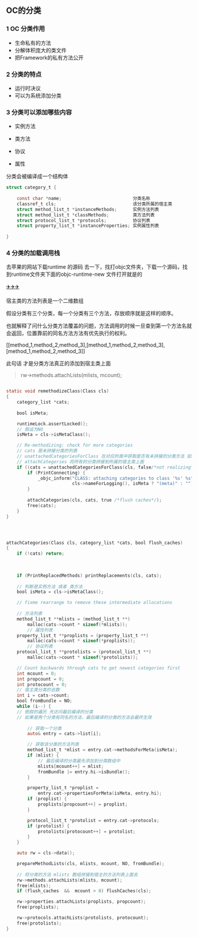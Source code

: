 ## OC的分类

### 1 OC  分类作用



* 生命私有的方法
* 分解体积庞大的类文件
* 把Framework的私有方法公开



### 2 分类的特点

* 运行时决议
* 可以为系统添加分类



### 3 分类可以添加哪些内容

* 实例方法
* 类方法

* 协议
* 属性



分类会被编译成一个结构体

```objective-c
struct category_t {
    
    const char *name;                           分类名称
    classref_t cls;                             该分类所属的宿主类
    struct method_list_t *instanceMethods;      实例方法列表
    struct method_list_t *classMethods;         类方法列表
    struct protocol_list_t *protocols;          协议列表
    struct property_list_t *instanceProperties; 实例属性列表
    
}
```



###  4 分类的加载调用栈

去苹果的网站下载runtime 的源码 去一下，找打objc文件夹，下载一个源码，找到runtime文件夹下面的objc-runtime-new 文件打开就是的

[✈️✈️✈️](https://opensource.apple.com/tarballs/)



宿主类的方法列表是一个二维数组

假设分类有三个分类，每一个分类有三个方法，存放顺序就是这样的顺序。

也就解释了问什么分类方法覆盖的问题，方法调用的时候一旦查到第一个方法名就会返回，位置靠前的同名方法方法有优先执行的权利。

[[method_1,method_2,method_3],[method_1,method_2,method_3],[method_1,method_2,method_3]]



此句话 才是分类方法真正的添加到宿主类上面

>  rw->methods.attachLists(mlists, mcount);



```objective-c

static void remethodizeClass(Class cls)
{
    category_list *cats;
	
    bool isMeta;

    runtimeLock.assertLocked();
	// 假设为NO
    isMeta = cls->isMetaClass();

    // Re-methodizing: check for more categories
    // cats 是未拼接分类的列表
    // unattachedCategoriesForClass 在对应的类中获取是否有未拼接的分类方法 如果有的话 进行拼接整合操作
	// attachCategories 将所有的分类拼接到所属的宿主类上面
    if ((cats = unattachedCategoriesForClass(cls, false/*not realizing*/))) {
        if (PrintConnecting) {
            _objc_inform("CLASS: attaching categories to class '%s' %s", 
                         cls->nameForLogging(), isMeta ? "(meta)" : "");
        }
        
        attachCategories(cls, cats, true /*flush caches*/);        
        free(cats);
    }
}




attachCategories(Class cls, category_list *cats, bool flush_caches)
{
    if (!cats) return;
	
	
	
    if (PrintReplacedMethods) printReplacements(cls, cats);
	
	// 判断是实例方法 或者 类方法
    bool isMeta = cls->isMetaClass();

    // fixme rearrange to remove these intermediate allocations
	
    // 方法列表
    method_list_t **mlists = (method_list_t **)
        malloc(cats->count * sizeof(*mlists));
        // 属性列表
    property_list_t **proplists = (property_list_t **)
        malloc(cats->count * sizeof(*proplists));
        // 协议列表
    protocol_list_t **protolists = (protocol_list_t **)
        malloc(cats->count * sizeof(*protolists));

    // Count backwards through cats to get newest categories first
    int mcount = 0;
    int propcount = 0;
    int protocount = 0;
    // 宿主类分类的总数
    int i = cats->count;
    bool fromBundle = NO;
    while (i--) {
    // 倒叙的遍历 先访问最后编译的分类
    // 如果是两个分类有同名的方法，最后编译的分类的方法会最终生效
		
    	// 获取一个分类
        auto& entry = cats->list[i];

		// 获取该分类的方法列表
        method_list_t *mlist = entry.cat->methodsForMeta(isMeta);
        if (mlist) {
        	// 最后编译的分类最先添加到分类数组中
            mlists[mcount++] = mlist;
            fromBundle |= entry.hi->isBundle();
        }

        property_list_t *proplist = 
            entry.cat->propertiesForMeta(isMeta, entry.hi);
        if (proplist) {
            proplists[propcount++] = proplist;
        }

        protocol_list_t *protolist = entry.cat->protocols;
        if (protolist) {
            protolists[protocount++] = protolist;
        }
    }

    auto rw = cls->data();

    prepareMethodLists(cls, mlists, mcount, NO, fromBundle);
    
    // 将分类的方法 mlists 数组拼接到宿主的方法列表上面去
    rw->methods.attachLists(mlists, mcount);
    free(mlists);
    if (flush_caches  &&  mcount > 0) flushCaches(cls);

    rw->properties.attachLists(proplists, propcount);
    free(proplists);

    rw->protocols.attachLists(protolists, protocount);
    free(protolists);
}

```

 